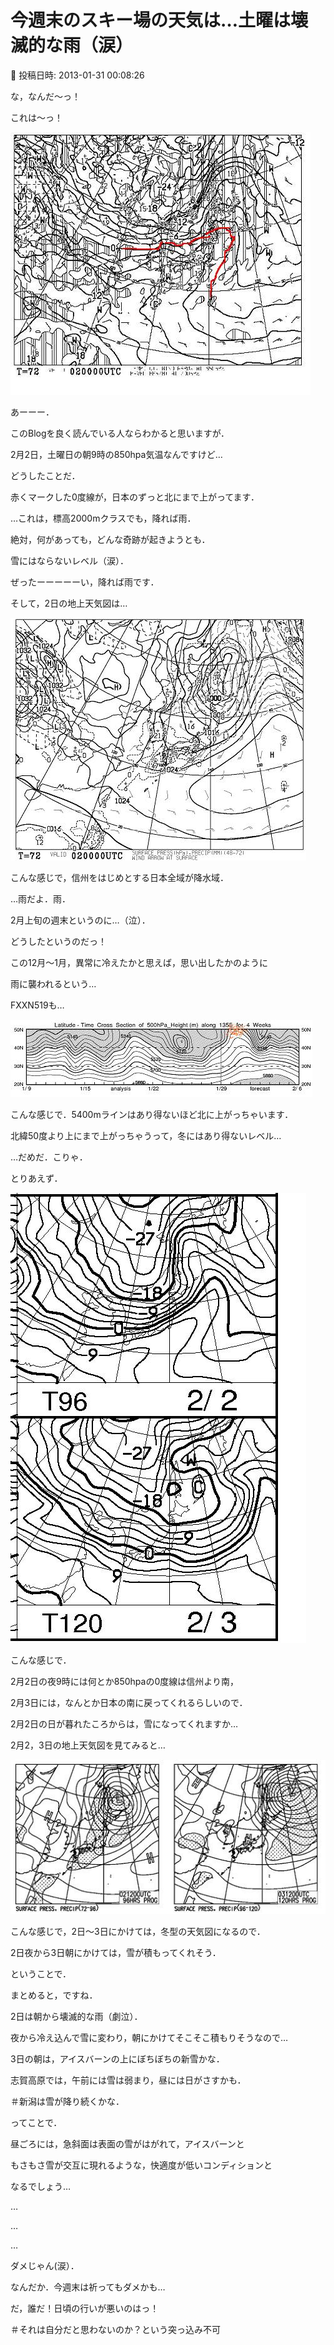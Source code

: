 # 今週末のスキー場の天気は…土曜は壊滅的な雨（涙）

📅 投稿日時: 2013-01-31 00:08:26

な，なんだ～っ！


これは～っ！







![ca22e1a6ec7a25eff2830594a506d17e.jpg](images/ca22e1a6ec7a25eff2830594a506d17e.jpg)




あーーー．


このBlogを良く読んでいる人ならわかると思いますが．


2月2日，土曜日の朝9時の850hpa気温なんですけど…





どうしたことだ．


赤くマークした0度線が，日本のずっと北にまで上がってます．


…これは，標高2000mクラスでも，降れば雨．


絶対，何があっても，どんな奇跡が起きようとも．


雪にはならないレベル（涙）．


ぜったーーーーーい，降れば雨です．





そして，2日の地上天気図は…




![53581900373337fa49d03bf928351d33.jpg](images/53581900373337fa49d03bf928351d33.jpg)




こんな感じで，信州をはじめとする日本全域が降水域．





…雨だよ．雨．


2月上旬の週末というのに…（泣）．





どうしたというのだっ！


この12月～1月，異常に冷えたかと思えば，思い出したかのように


雨に襲われるという…





FXXN519も…




![65849e223dc62ec33e80b907a99545b1.jpg](images/65849e223dc62ec33e80b907a99545b1.jpg)




こんな感じで．5400mラインはあり得ないほど北に上がっちゃいます．


北緯50度より上にまで上がっちゃうって，冬にはあり得ないレベル…


…だめだ．こりゃ．





とりあえず．




![987ea3f33a47e55b2e686f98a1d92d26.jpg](images/987ea3f33a47e55b2e686f98a1d92d26.jpg)




こんな感じで．


2月2日の夜9時には何とか850hpaの0度線は信州より南，


2月3日には，なんとか日本の南に戻ってくれるらしいので．


2月2日の日が暮れたころからは，雪になってくれますか…





2月2，3日の地上天気図を見てみると…




![74f0ecf53f052cf545ba4de78ba95ac0.jpg](images/74f0ecf53f052cf545ba4de78ba95ac0.jpg)




こんな感じで，2日～3日にかけては，冬型の天気図になるので．


2日夜から3日朝にかけては，雪が積もってくれそう．





ということで．


まとめると，ですね．





2日は朝から壊滅的な雨（劇泣）．





夜から冷え込んで雪に変わり，朝にかけてそこそこ積もりそうなので…


3日の朝は，アイスバーンの上にぼちぼちの新雪かな．


志賀高原では，午前には雪は弱まり，昼には日がさすかも．


＃新潟は雪が降り続くかな．


ってことで．


昼ごろには，急斜面は表面の雪がはがれて，アイスバーンと


もさもさ雪が交互に現れるような，快適度が低いコンディションと


なるでしょう…





…


…


…


ダメじゃん(涙）．





なんだか．今週末は祈ってもダメかも…


だ，誰だ！日頃の行いが悪いのはっ！


＃それは自分だと思わないのか？という突っ込み不可

